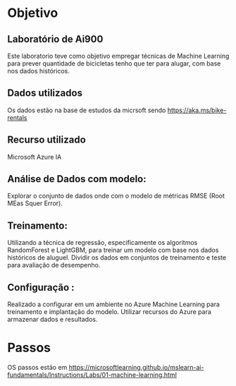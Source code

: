 # Objetivo
## Laboratório de Ai900
Este laboratorio teve como objetivo empregar técnicas de Machine Learning para prever quantidade de bicicletas tenho que ter para alugar, com base nos dados históricos.

## Dados utilizados
Os dados estão na base de estudos da micrsoft sendo https://aka.ms/bike-rentals

## Recurso utilizado
Microsoft Azure IA

## Análise de Dados com modelo:
Explorar o conjunto de dados onde com o modelo de métricas RMSE (Root MEas Squer Error).

## Treinamento:
Utilizando a técnica de regressão, especificamente os algoritmos RandomForest e LightGBM, para treinar um modelo com base nos dados históricos de aluguel. Dividir os dados em conjuntos de treinamento e teste para avaliação de desempenho.


## Configuração :
Realizado a configurar em um ambiente no Azure Machine Learning para treinamento e implantação do modelo. Utilizar recursos do Azure para armazenar dados e resultados.


# Passos
OS passos estão em https://microsoftlearning.github.io/mslearn-ai-fundamentals/Instructions/Labs/01-machine-learning.html



